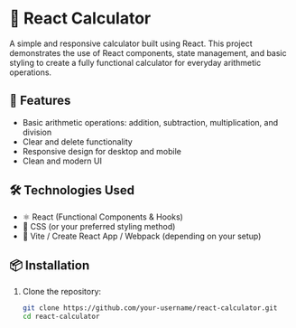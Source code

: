 # 🧮 React Calculator

A simple and responsive calculator built using React. This project demonstrates the use of React components, state management, and basic styling to create a fully functional calculator for everyday arithmetic operations.

## 🚀 Features

- Basic arithmetic operations: addition, subtraction, multiplication, and division
- Clear and delete functionality
- Responsive design for desktop and mobile
- Clean and modern UI

## 🛠️ Technologies Used

- ⚛️ React (Functional Components & Hooks)
- 💅 CSS (or your preferred styling method)
- 🔧 Vite / Create React App / Webpack (depending on your setup)

## 📦 Installation

1. Clone the repository:
   ```bash
   git clone https://github.com/your-username/react-calculator.git
   cd react-calculator
